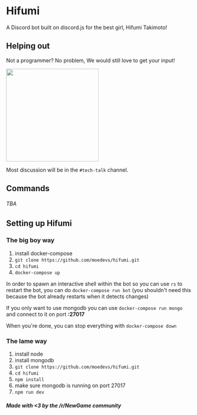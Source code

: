 # Hifumi
A Discord bot built on discord.js for the best girl, Hifumi Takimoto!

## Helping out
Not a programmer? No problem, We would still love to get your input!


<a href="https://discord.gg/ZWW5CJw">
  <img width="250" src="https://i.imgur.com/GlEHVES.png"></img>
</a>

Most discussion will be in the `#tech-talk` channel.

## Commands

###### TBA

## Setting up Hifumi


### The big boy way

1. install docker-compose
2. `git clone https://github.com/moedevs/hifumi.git`
3. `cd hifumi`
4. `docker-compose up`

In order to spawn an interactive shell within the bot so you can use `rs`
to restart the bot, you can do `docker-compose run bot` (you shouldn't 
need this because the bot already restarts when it detects changes) 

If you only want to use mongodb you can use `docker-compose run mongo`
and connect to it on port **:27017**

When you're done, you can stop everything with `docker-compose down`

### The lame way

1. install node
2. install mongodb
3. `git clone https://github.com/moedevs/hifumi.git`
4. `cd hifumi`
5. `npm install`
6. make sure mongodb is running on port 27017
7. `npm run dev`

##### Made with <3 by the /r/NewGame community

